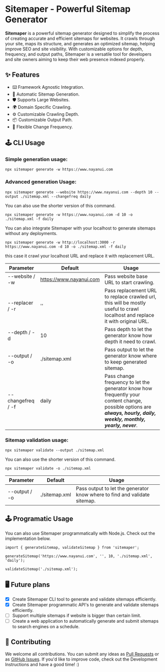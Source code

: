 # Sitemaper - Powerful Sitemap Generator

**Sitemaper** is a powerful sitemap generator designed to simplify the process of creating accurate and efficient sitemaps for websites. It crawls through your site, maps its structure, and generates an optimized sitemap, helping improve SEO and site visibility. With customizable options for depth, frequency, and output paths, Sitemaper is a versatile tool for developers and site owners aiming to keep their web presence indexed properly.

## ✨ Features

- ⌨️ Framework Agnostic Integration.
- 🌈 Automatic Sitemap Generation.
- 🛡 Supports Large Websites.
- 🌍 Domain Specific Crawling.
- ⚙️ Customizable Crawling Depth.
- 📦 Customizable Output Path.
- 🎨 Flexible Change Frequency.

## 🕹 CLI Usage

### Simple generation usage:

```
npx sitemaper generate -w https://www.nayanui.com
```

### Advanced generation Usage:

```
npx sitemaper generate --website https://www.nayanui.com --depth 10 --output ./sitemap.xml --changefreq daily
```

You can also use the shorter version of this command.

```
npx sitemaper generate -w https://www.nayanui.com -d 10 -o ./sitemap.xml -f daily
```

You can also integrate Sitemaper with your localhost to generate sitemaps without any deployments.

```
npx sitemaper generate -w http://localhost:3000 -r https://www.nayanui.com -d 10 -o ./sitemap.xml -f daily
```

this case it crawl your localhost URL and replace it with replacement URL.

| Parameter         | Default                 | Usage                                                                                                                                                                 |
| ----------------- | ----------------------- | --------------------------------------------------------------------------------------------------------------------------------------------------------------------- |
| --website / -w    | https://www.nayanui.com | Pass website base URL to start crawling.                                                                                                                              |
| --replacer / -r   | ''                      | Pass replacement URL to replace crawled url, this will be mostly useful to crawl localhost and replace it with original URL.                                          |
| --depth / -d      | 10                      | Pass depth to let the generator know how depth it need to crawl.                                                                                                      |
| --output / -o     | ./sitemap.xml           | Pass output to let the generator know where to keep generated sitemap.                                                                                                |
| --changefreq / -f | daily                   | Pass change frequency to let the generator know how frequently your content change, possible options are **_always, hourly, daily, weekly, monthly, yearly, never_**. |

### Sitemap validation usage:

```
npx sitemaper validate --output ./sitemap.xml
```

You can also use the shorter version of this command.

```
npx sitemaper validate -o ./sitemap.xml
```

| Parameter     | Default       | Usage                                                                     |
| ------------- | ------------- | ------------------------------------------------------------------------- |
| --output / -o | ./sitemap.xml | Pass output to let the generator know where to find and validate sitemap. |

## 🕹 Programatic Usage

You can also use Sitemaper programmatically with Node.js. Check out the implementation below.

```
import { generateSitemap, validateSitemap } from 'sitemaper';

generateSitemap('https://www.nayanui.com', '', 10, './sitemap.xml', 'daily');

validateSitemap('./sitemap.xml');

```

## 🖥 Future plans

- [x] Create Sitemaper CLI tool to generate and validate sitemaps efficiently.
- [x] Create Sitemaper programmatic API's to generate and validate sitemaps efficiently.
- [ ] Support multiple sitemaps if website is bigger than certain limit.
- [ ] Create a web application to automatically generate and submit sitemaps to search engines on a schedule.

## 🤝 Contributing

We welcome all contributions. You can submit any ideas as [Pull Requests](https://github.com/ursnj/sitemaper/pulls) or as [GitHub Issues](https://github.com/ursnj/sitemaper/issues). If you'd like to improve code, check out the Development Instructions and have a good time! :)
